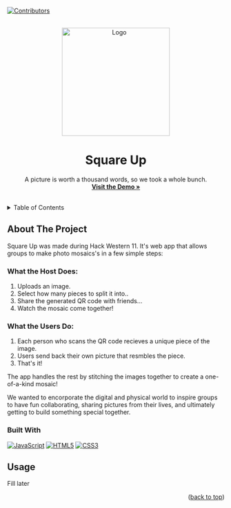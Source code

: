 <!-- Improved compatibility of back to top link: See: https://github.com/othneildrew/Best-README-Template/pull/73 -->
<a id="readme-top"></a>
[![Contributors][contributors-shield]][contributors-url]

<!-- PROJECT LOGO -->
<br />
<div align="center">
  <a href="https://github.com/othneildrew/Best-README-Template">
    <img src="images/sampleImage.png" alt="Logo" width="250" height="250">
  </a>

  <h1 align="center">Square Up</h1>

  <p align="center">
    A picture is worth a thousand words, so we took a whole bunch.
    <br />
    <a href=""><strong>Visit the Demo »</strong></a>
    <br />
    <br />
  </p>
</div>


<!-- TABLE OF CONTENTS -->
<details>
  <summary>Table of Contents</summary>
  <ol>
    <li>
      <a href="#about-the-project">About The Project</a>
      <ul>
        <li><a href="#built-with">Built With</a></li>
      </ul>
    </li>
    <li>
      <a href="#getting-started">Getting Started</a>
    </li>
    <li><a href="#usage">Usage</a></li>
    <li><a href="#license">License</a></li>
  </ol>
</details>


<!-- ABOUT THE PROJECT -->
## About The Project

Square Up was made during Hack Western 11. It's web app that allows groups to make photo mosaics's in a few simple steps:

### What the Host Does:
  1. Uploads an image.
  2. Select how many pieces to split it into..
  3. Share the generated QR code with friends...
  4. Watch the mosaic come together!

### What the Users Do:
1. Each person who scans the QR code recieves a unique piece of the image.
2. Users send back their own picture that resmbles the piece.
3. That's it!

The app handles the rest by stitching the images together to create a one-of-a-kind mosaic! 

We wanted to encorporate the digital and physical world to inspire groups to have fun collaborating, sharing pictures from their lives, and ultimately getting to build something special together.




### Built With

 [![JavaScript][JavaScript]][js-url]
 [![HTML5][HTML5]][html-url]
 [![CSS3][CSS3]][css-url]


<!-- USAGE EXAMPLES -->
## Usage

Fill later


<p align="right">(<a href="#readme-top">back to top</a>)</p>


<!-- MARKDOWN LINKS & IMAGES -->
<!-- https://www.markdownguide.org/basic-syntax/#reference-style-links -->
[license-shield]: https://img.shields.io/badge/License-GPL%202.0-blue.svg?style=for-the-badge
[license-url]: https://www.gnu.org/licenses/old-licenses/gpl-2.0.html

[JavaScript]: https://img.shields.io/badge/JavaScript-F7DF1E?style=for-the-badge&logo=javascript&logoColor=000000
[js-url]: https://developer.mozilla.org/en-US/docs/Web/JavaScript

[HTML5]: https://img.shields.io/badge/HTML5-E34F26?style=for-the-badge&logo=html5&logoColor=FFFFFF
[html-url]: https://developer.mozilla.org/en-US/docs/Web/HTML

[CSS3]: https://img.shields.io/badge/CSS3-2965F1?style=for-the-badge&logo=css3&logoColor=FFFFFF
[css-url]: https://developer.mozilla.org/en-US/docs/Web/CSS
[contributors-shield]: https://img.shields.io/github/contributors/Precisshley/SquareUp.svg?style=for-the-badge
[contributors-url]: https://github.com/Precisshley/SquareUp/contributors

